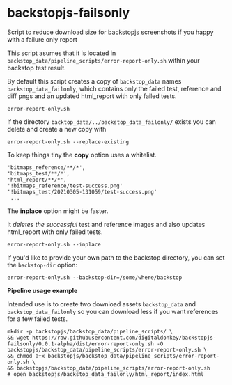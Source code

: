 # backstopjs-failsonly
Script to reduce download size for backstopjs screenshots if you happy with a failure only report

This script asumes that it is located in `backstop_data/pipeline_scripts/error-report-only.sh` within your backstop test result.

By default this script creates a copy of `backstop_data` names `backstop_data_failonly`, which contains only the failed test, reference and diff pngs and an updated html_report with only failed tests.

```
error-report-only.sh
```

If the directory `backtop_data/../backstop_data_failonly/` exists you can delete and create a new copy with

```
error-report-only.sh --replace-existing
```

To keep things tiny the **copy** option uses a whitelist. 

```
'bitmaps_reference/**/*',
'bitmaps_test/**/*',
'html_report/**/*',
'!bitmaps_reference/test-success.png'
'!bitmaps_test/20210305-131059/test-success.png'
 ...
```

The **inplace** option might be faster.

It *deletes the successful* test and reference images and also updates html_report with only failed tests.

``` 
error-report-only.sh --inplace
```

If you'd like to provide your own path to the backstop directory, you can set the `backstop-dir` option:

```
error-report-only.sh --backstop-dir=/some/where/backstop
```

**Pipeline usage example**

Intended use is to create two download assets `backstop_data` and `backstop_data_failonly` so you can download less if you want references for a few failed tests. 

```
mkdir -p backstopjs/backstop_data/pipeline_scripts/ \
&& wget https://raw.githubusercontent.com/digitaldonkey/backstopjs-failsonly/0.0.1-alpha/dist/error-report-only.sh -O backstopjs/backstop_data/pipeline_scripts/error-report-only.sh \
&& chmod a+x backstopjs/backstop_data/pipeline_scripts/error-report-only.sh \
&& backstopjs/backstop_data/pipeline_scripts/error-report-only.sh
# open backstopjs/backstop_data_failonly/html_report/index.html
```
